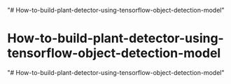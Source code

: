 "# How-to-build-plant-detector-using-tensorflow-object-detection-model" 
# How-to-build-plant-detector-using-tensorflow-object-detection-model
"# How-to-build-plant-detector-using-tensorflow-object-detection-model" 
